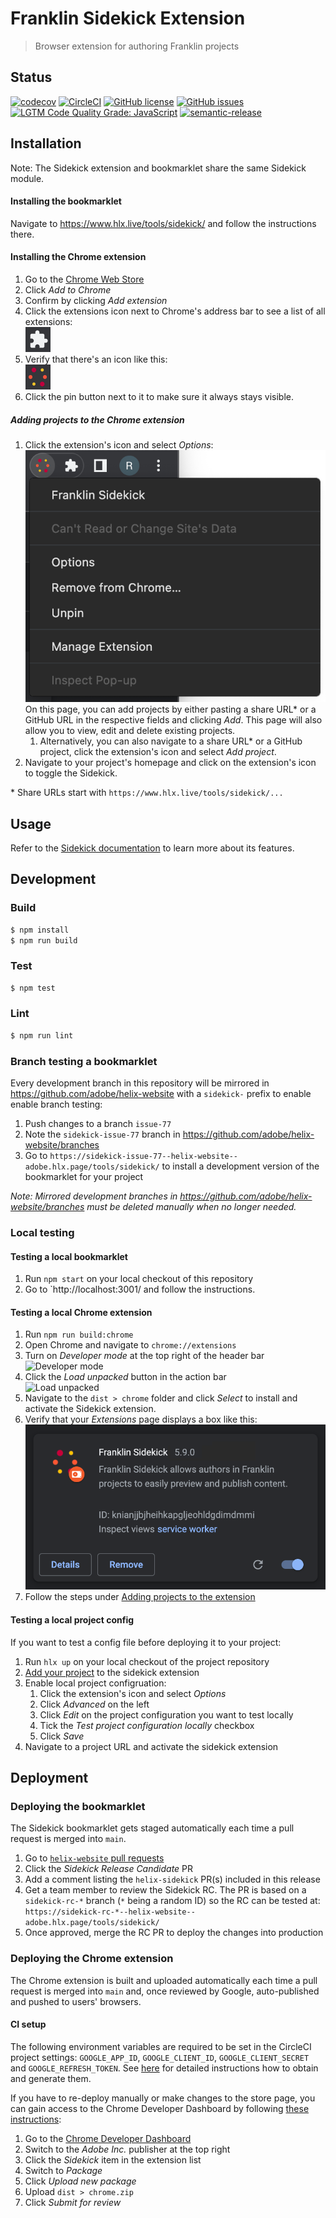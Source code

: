 # Franklin Sidekick Extension

> Browser extension for authoring Franklin projects

## Status
[![codecov](https://img.shields.io/codecov/c/github/adobe/helix-sidekick-extension.svg)](https://codecov.io/gh/adobe/helix-sidekick-extension)
[![CircleCI](https://img.shields.io/circleci/project/github/adobe/helix-sidekick-extension.svg)](https://circleci.com/gh/adobe/helix-sidekick-extension)
[![GitHub license](https://img.shields.io/github/license/adobe/helix-sidekick-extension.svg)](https://github.com/adobe/helix-sidekick-extension/blob/master/LICENSE.txt)
[![GitHub issues](https://img.shields.io/github/issues/adobe/helix-sidekick-extension.svg)](https://github.com/adobe/helix-sidekick-extension/issues)
[![LGTM Code Quality Grade: JavaScript](https://img.shields.io/lgtm/grade/javascript/g/adobe/helix-sidekick-extension.svg?logo=lgtm&logoWidth=18)](https://lgtm.com/projects/g/adobe/helix-sidekick-extension)
[![semantic-release](https://img.shields.io/badge/%20%20%F0%9F%93%A6%F0%9F%9A%80-semantic--release-e10079.svg)](https://github.com/semantic-release/semantic-release)

## Installation

Note: The Sidekick extension and bookmarklet share the same Sidekick module.

#### Installing the bookmarklet
Navigate to https://www.hlx.live/tools/sidekick/ and follow the instructions there.

#### Installing the Chrome extension
1. Go to the [Chrome Web Store](https://chrome.google.com/webstore/detail/helix-sidekick-extension-beta/ccfggkjabjahcjoljmgmklhpaccedipo)
1. Click _Add to Chrome_
1. Confirm by clicking _Add extension_
1. Click the extensions icon next to Chrome's address bar to see a list of all extensions:<br />
![Extensions icon](docs/imgs/install_extensions_icon.png)
1. Verify that there's an icon like this:<br />
![Sidekick extension icon](docs/imgs/install_toolbar_icon.png)<br />
1. Click the pin button next to it to make sure it always stays visible.

##### Adding projects to the Chrome extension
1. Click the extension's icon and select _Options_:<br />
![Extension box](docs/imgs/install_contextmenu_options.png)<br />
On this page, you can add projects by either pasting a share URL* or a GitHub URL in the respective fields and clicking _Add_. This page will also allow you to view, edit and delete existing projects.
   1. Alternatively, you can also navigate to a share URL* or a GitHub project, click the extension's icon and select _Add project_.
1. Navigate to your project's homepage and click on the extension's icon to toggle the Sidekick.

\* Share URLs start with `https://www.hlx.live/tools/sidekick/...`

## Usage
Refer to the [Sidekick documentation](https://www.hlx.live/docs/sidekick) to learn more about its features.

## Development

### Build

```bash
$ npm install
$ npm run build
```

### Test

```bash
$ npm test
```

### Lint

```bash
$ npm run lint
```

### Branch testing a bookmarklet

Every development branch in this repository will be mirrored in https://github.com/adobe/helix-website with a `sidekick-` prefix to enable enable branch testing:

1. Push changes to a branch `issue-77`
2. Note the `sidekick-issue-77` branch in https://github.com/adobe/helix-website/branches
3. Go to `https://sidekick-issue-77--helix-website--adobe.hlx.page/tools/sidekick/` to install a development version of the bookmarklet for your project

_Note: Mirrored development branches in https://github.com/adobe/helix-website/branches must be deleted manually when no longer needed._

### Local testing
#### Testing a local bookmarklet
1. Run `npm start` on your local checkout of this repository
2. Go to `http://localhost:3001/ and follow the instructions.

#### Testing a local Chrome extension
1. Run `npm run build:chrome`
1. Open Chrome and navigate to `chrome://extensions`
1. Turn on _Developer mode_ at the top right of the header bar<br />
![Developer mode](docs/imgs/install_developer_mode.png)
1. Click the _Load unpacked_ button in the action bar<br />
![Load unpacked](docs/imgs/install_load_unpacked.png)
1. Navigate to the `dist > chrome` folder and click _Select_ to install and activate the Sidekick extension.
1. Verify that your _Extensions_ page displays a box like this:<br />
![Extension box](docs/imgs/install_extension_box.png)<br />
1. Follow the steps under [Adding projects to the extension](#adding-projects-to-the-extension)

#### Testing a local project config
If you want to test a config file before deploying it to your project:

1. Run `hlx up` on your local checkout of the project repository
1. [Add your project](#adding-projects-to-the-chrome-extension) to the sidekick extension
1. Enable local project configruation:
   1. Click the extension's icon and select _Options_
   1. Click _Advanced_ on the left
   1. Click _Edit_ on the project configuration you want to test locally
   1. Tick the _Test project configuration locally_ checkbox
   1. Click _Save_
1. Navigate to a project URL and activate the sidekick extension

## Deployment

### Deploying the bookmarklet
The Sidekick bookmarklet gets staged automatically each time a pull request is merged into `main`.
1. Go to [`helix-website` pull requests](https://github.com/adobe/helix-website/pulls)
1. Click the _Sidekick Release Candidate_ PR
1. Add a comment listing the `helix-sidekick` PR(s) included in this release
1. Get a team member to review the Sidekick RC. The PR is based on a `sidekick-rc-*` branch (`*` being a random ID) so the RC can be tested at:
   `https://sidekick-rc-*--helix-website--adobe.hlx.page/tools/sidekick/`
1. Once approved, merge the RC PR to deploy the changes into production

### Deploying the Chrome extension
The Chrome extension is built and uploaded automatically each time a pull request is merged into `main` and, once reviewed by Google, auto-published and pushed to users' browsers.

#### CI setup
The following environment variables are required to be set in the CircleCI project settings: `GOOGLE_APP_ID`, `GOOGLE_CLIENT_ID`, `GOOGLE_CLIENT_SECRET` and `GOOGLE_REFRESH_TOKEN`. See [here](https://circleci.com/blog/continuously-deploy-a-chrome-extension/) for detailed instructions how to obtain and generate them.

If you have to re-deploy manually or make changes to the store page, you can gain access to the Chrome Developer Dashboard by following [these instructions](https://adobe.sharepoint.com/sites/Adobe-GooglePartnership/SitePages/Publishing-Chrome-Browser-Plugins.aspx):
1. Go to the [Chrome Developer Dashboard](https://chrome.google.com/webstore/devconsole/3b37cd65-9569-47a0-a13c-da1857a2c9dc)
1. Switch to the _Adobe Inc._ publisher at the top right
1. Click the _Sidekick_ item in the extension list
1. Switch to _Package_
1. Click _Upload new package_
1. Upload `dist > chrome.zip`
1. Click _Submit for review_
